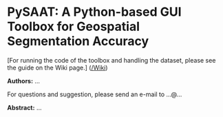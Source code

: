# PySAAT: A Python-based GUI Toolbox for Geospatial Segmentation Accuracy

[For running the code of the toolbox and handling the dataset, please see the guide on the Wiki page.] ([/Wiki](https://github.com/pysaat/pysaat/wiki))

**Authors:** ...


For questions and suggestion, please send an e-mail to ...@...

**Abstract:**
...
